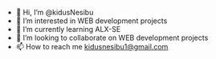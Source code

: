 - 👋 Hi, I’m @kidusNesibu
- 👀 I’m interested in WEB development projects
- 🌱 I’m currently learning ALX-SE
- 💞️ I’m looking to collaborate on WEB development projects
- 📫 How to reach me kidusnesibu1@gmail.com

<!---
kidusNesibu/kidusNesibu is a ✨ special ✨ repository because its `README.md` (this file) appears on your GitHub profile.
You can click the Preview link to take a look at your changes.
--->
